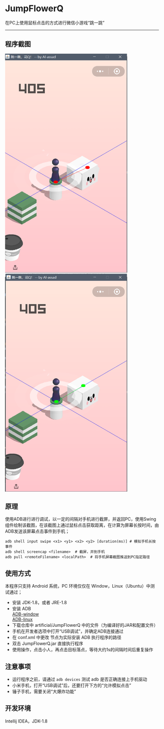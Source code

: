 # JumpFlowerQ    
在PC上使用鼠标点击的方式进行微信小游戏“跳一跳”  

---  
  
    
   
## 程序截图
<img src="https://raw.githubusercontent.com/Al-assad/JumpFlowerQ/master/show/show1.png" width="400"/>
<img src="https://raw.githubusercontent.com/Al-assad/JumpFlowerQ/master/show/show2.png" width="400"><br />

## 原理
使用ADB进行进行调试，以一定的间隔对手机进行截屏，并返回PC，使用Swing组件绘制该截图，在该截图上通过鼠标点击获取距离，在计算为屏幕长按时间，由ADB发送该屏幕点击事件到手机；

```
adb shell input swipe <x1> <y1> <x2> <y2> [duration(ms)] # 模拟手机长按事件
adb shell screencap <filename>  # 截屏，并到手机
adb pull <remoteFilename> <localPath>  # 将手机屏幕截图推送到PC指定路径
```

##  使用方式
本程序只支持 Android 系统，PC 环境仅仅在 Window，Linux（Ubuntu）中测试通过；  

* 安装 JDK-1.8，或者 JRE-1.8    
* 安装 ADB  
  [ADB-window](https://dl.google.com/android/repository/platform-tools-latest-windows.zip)  
  [ADB-linux](https://dl.google.com/android/repository/platform-tools-latest-linux.zip)
* 下载仓库中 artificial/JumpFlowerQ 中的文件（为编译好的JAR和配置文件）
* 手机在开发者选项中打开“USB调试”，并确定ADB连接通过    
* 在 conf.xml 中更改 <adb-path> 节点为实际安装 ADB 执行程序的路径  
* 双击 JumpFlowerQ.jar 直接执行程序
* 使用操作，点击小人，再点击目标落点，等待大约1s的间隔时间后重复操作  

## 注意事项
* 运行程序之前，请通过 `adb devices` 测试 adb 是否正确连接上手机驱动  
* 小米手机，打开“USB调试”后，还要打开下方的“允许模拟点击”  
* 锤子手机，需要关闭“大爆炸功能”  

## 开发环境  
Intellij IDEA，JDK-1.8  
  




